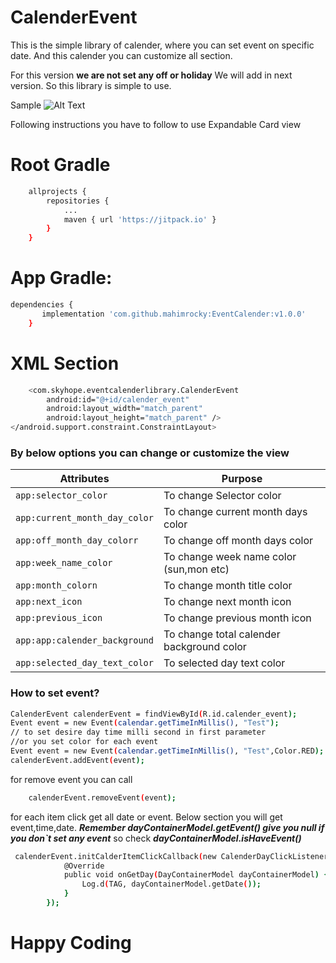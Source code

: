 
#  CalenderEvent

This is the simple library of calender, where you can set event on specific date. And this calender you can customize all section.

For this version **we are not set any off or holiday** We will add in next version. So this library is simple to use.

Sample
![Alt Text](https://github.com/mahimrocky/EventCalender/blob/master/screen.png)

Following instructions you have to follow to use Expandable Card view

# Root Gradle
```sh
    allprojects {
		repositories {
			...
			maven { url 'https://jitpack.io' }
		}
	}
```

# App Gradle:

```sh
dependencies {
	   implementation 'com.github.mahimrocky:EventCalender:v1.0.0'
	}
```

# XML Section

```sh
    <com.skyhope.eventcalenderlibrary.CalenderEvent
        android:id="@+id/calender_event"
        android:layout_width="match_parent"
        android:layout_height="match_parent" />
</android.support.constraint.ConstraintLayout>
```

### By below options you can change or customize the view

| Attributes | Purpose |
| ------ | ------ |
| ```app:selector_color```|  To change Selector color|
| ```app:current_month_day_color```|  To change current month days color|
| ```app:off_month_day_colorr```|  To change off month days color|
| ```app:week_name_color```|  To change week name color (sun,mon etc)|
| ```app:month_colorn```|  To change month title color|
| ```app:next_icon```|  To change next month icon|
| ```app:previous_icon```|  To change previous month icon|
| ```app:app:calender_background```|  To change total calender background color|
| ```app:selected_day_text_color```|  To selected day text color|

### How to set event?
```sh
CalenderEvent calenderEvent = findViewById(R.id.calender_event);
Event event = new Event(calendar.getTimeInMillis(), "Test");
// to set desire day time milli second in first parameter
//or you set color for each event
Event event = new Event(calendar.getTimeInMillis(), "Test",Color.RED);
calenderEvent.addEvent(event);
```

for remove event you can call 
```sh
    calenderEvent.removeEvent(event);
```
for each item click get all date or event. Below section you will get event,time,date. ***Remember dayContainerModel.getEvent() give you null if you don`t set any event*** so check ***dayContainerModel.isHaveEvent()***
```sh
 calenderEvent.initCalderItemClickCallback(new CalenderDayClickListener() {
            @Override
            public void onGetDay(DayContainerModel dayContainerModel) {
                Log.d(TAG, dayContainerModel.getDate());
            }
        });
```
# Happy Coding
